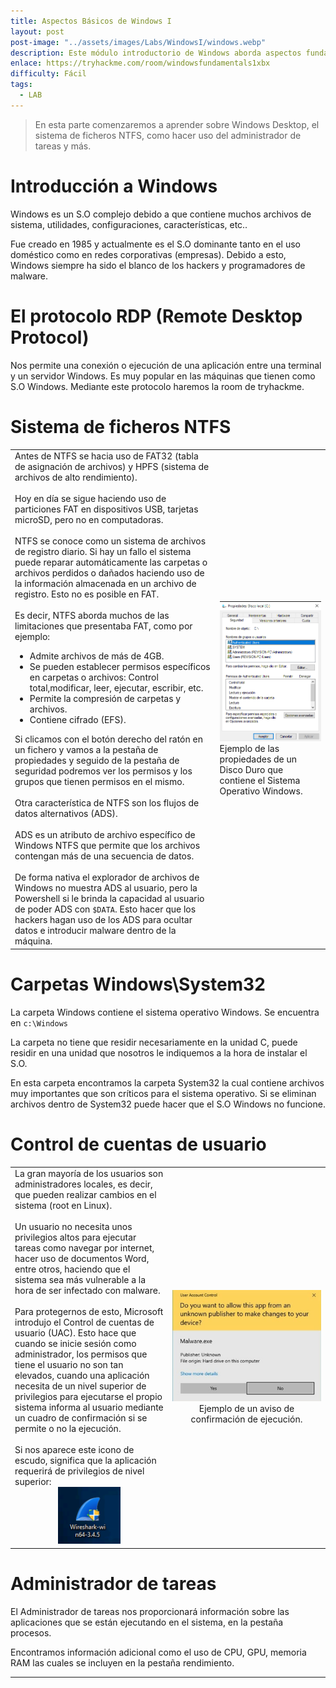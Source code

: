 ```yaml
---
title: Aspectos Básicos de Windows I
layout: post
post-image: "../assets/images/Labs/WindowsI/windows.webp"
description: Este módulo introductorio de Windows aborda aspectos fundamentales del sistema operativo Windows, cubriendo su historia, características y componentes clave.
enlace: https://tryhackme.com/room/windowsfundamentals1xbx
difficulty: Fácil
tags: 
  - LAB
---
```


> En esta parte comenzaremos a aprender sobre Windows Desktop, el sistema de ficheros NTFS, como hacer uso del administrador de tareas y más.

# Introducción a Windows

Windows es un S.O complejo debido a que contiene muchos archivos de sistema, utilidades, configuraciones, características, etc..

Fue creado en 1985 y actualmente es el S.O dominante tanto en el uso doméstico como en redes corporativas (empresas). Debido a esto, Windows siempre ha sido el blanco de los hackers y programadores de malware.

# El protocolo RDP (Remote Desktop Protocol)

Nos permite una conexión o ejecución de una aplicación entre una terminal y un servidor Windows. Es muy popular en las máquinas que tienen como S.O Windows.
Mediante este protocolo haremos la room de tryhackme.

# Sistema de ficheros NTFS

<div style="text-align:left;">
  <table>
    <tr>
      <td style="width:65%;">
      Antes de NTFS se hacia uso de FAT32 (tabla de asignación de archivos) y HPFS (sistema de archivos de alto rendimiento).<br><br>
      Hoy en día se sigue haciendo uso de particiones FAT en dispositivos USB, tarjetas microSD, pero no en computadoras.<br><br>
      NTFS se conoce como un sistema de archivos de registro diario. Si hay un fallo el sistema puede reparar automáticamente las carpetas o archivos perdidos o dañados haciendo uso de la información almacenada en un archivo de registro. Esto no es posible en FAT.<br><br>
      Es decir, NTFS aborda muchos de las limitaciones que presentaba FAT, como por ejemplo:
      <ul>
        <li>Admite archivos de más de 4GB.</li>
        <li>Se pueden establecer permisos específicos en carpetas o archivos: Control total,modificar, leer, ejecutar, escribir, etc.</li>
        <li>Permite la compresión de carpetas y archivos.</li>
        <li>Contiene cifrado (EFS).</li>
      </ul>
      Si clicamos con el botón derecho del ratón en un fichero y vamos a la pestaña de propiedades y seguido de la pestaña de seguridad podremos ver los permisos y los grupos que tienen permisos en el mismo.<br><br>
      Otra característica de NTFS son los flujos de datos alternativos (ADS).<br><br>
      ADS es un atributo de archivo específico de Windows NTFS que permite que los archivos contengan más de una secuencia de datos.<br><br>
      De forma nativa el explorador de archivos de Windows no muestra ADS al usuario, pero la Powershell si le brinda la capacidad al usuario de poder ADS con <code>$DATA</code>.
      Esto hacer que los hackers hagan uso de los ADS para ocultar datos e introducir malware dentro de la máquina.</td>
      <td><div style="text-align:center;">
          <img src="../assets/images/Labs/WindowsI/Untitled.png" alt="Untitled" onclick="openModal(this.src)" style="width:100%; max-width:350px" />
        </div>
        Ejemplo de las propiedades de un Disco Duro que contiene el Sistema Operativo Windows.
      </td>
    </tr>
  </table>
</div>



# Carpetas Windows\System32

La carpeta Windows contiene el sistema operativo Windows.
Se encuentra en `c:\Windows`

La carpeta no tiene que residir necesariamente  en la unidad C, puede residir en una unidad que nosotros le indiquemos a la hora de instalar el S.O.

En esta carpeta encontramos la carpeta System32 la cual contiene archivos muy importantes que son críticos para el sistema operativo.
Si se eliminan archivos dentro de System32 puede hacer que el S.O Windows no funcione.

# Control de cuentas de usuario
<div style="text-align:left;">
  <table>
    <tr>
      <td style="width:50%;">
      La gran mayoría de los usuarios son administradores locales, es decir, que pueden realizar cambios en el sistema (root en Linux).<br><br>
      Un usuario no necesita unos privilegios altos para ejecutar tareas como navegar por internet, hacer uso de documentos Word, entre otros, haciendo que el sistema sea más vulnerable a la hora de ser infectado con malware.<br><br>
      Para protegernos de esto, Microsoft introdujo el Control de cuentas de usuario (UAC). Esto hace que cuando se inicie sesión como administrador, los permisos que tiene el usuario no son tan elevados, cuando una aplicación necesita de un nivel superior de privilegios para ejecutarse el propio sistema informa al usuario mediante un cuadro de confirmación si se permite o no la ejecución.<br><br>Si nos aparece este icono de escudo, significa que la aplicación requerirá de privilegios de nivel superior:
      <div style="text-align:center;">
          <img src="../assets/images/Labs/WindowsI/untitled2.png" alt="Untitled" onclick="openModal(this.src)" style="width:100%; max-width:100px" />
        </div>
      </td>
      <td>
        <div style="text-align:center;">
          <img src="../assets/images/Labs/WindowsI/untitled3.jpg" alt="Untitled" onclick="openModal(this.src)" style="width:100%; max-width:500px" />
          <br>Ejemplo de un aviso de confirmación de ejecución.
        </div>
      </td>
    </tr>
  </table>
</div>

# Administrador de tareas

El Administrador de tareas nos proporcionará información sobre las aplicaciones que se están ejecutando en el sistema, en la pestaña procesos.

Encontramos información adicional como el uso de CPU, GPU, memoria RAM las cuales se incluyen en la pestaña rendimiento.

---